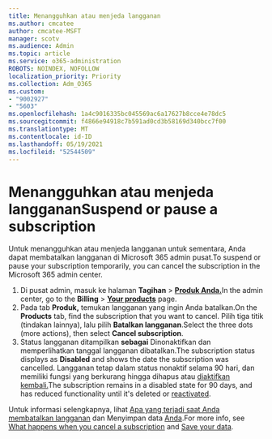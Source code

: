 ```yaml
---
title: Menangguhkan atau menjeda langganan
ms.author: cmcatee
author: cmcatee-MSFT
manager: scotv
ms.audience: Admin
ms.topic: article
ms.service: o365-administration
ROBOTS: NOINDEX, NOFOLLOW
localization_priority: Priority
ms.collection: Adm_O365
ms.custom:
- "9002927"
- "5603"
ms.openlocfilehash: 1a4c9016335bc045569ac6a17627b8cce4e78dc5
ms.sourcegitcommit: f4866e94918c7b591ad0cd3b58169d340bcc7f00
ms.translationtype: MT
ms.contentlocale: id-ID
ms.lasthandoff: 05/19/2021
ms.locfileid: "52544509"
---
```

# <a name="suspend-or-pause-a-subscription"></a><span data-ttu-id="d6dd7-102">Menangguhkan atau menjeda langganan</span><span class="sxs-lookup"><span data-stu-id="d6dd7-102">Suspend or pause a subscription</span></span>

<span data-ttu-id="d6dd7-103">Untuk menangguhkan atau menjeda langganan untuk sementara, Anda dapat membatalkan langganan di Microsoft 365 admin pusat.</span><span class="sxs-lookup"><span data-stu-id="d6dd7-103">To suspend or pause your subscription temporarily, you can cancel the subscription in the Microsoft 365 admin center.</span></span>

1. <span data-ttu-id="d6dd7-104">Di pusat admin, masuk ke halaman **Tagihan**  >  **[Produk Anda.](https://go.microsoft.com/fwlink/p/?linkid=842054)**</span><span class="sxs-lookup"><span data-stu-id="d6dd7-104">In the admin center, go to the **Billing** > **[Your products](https://go.microsoft.com/fwlink/p/?linkid=842054)** page.</span></span>
2. <span data-ttu-id="d6dd7-105">Pada tab **Produk,** temukan langganan yang ingin Anda batalkan.</span><span class="sxs-lookup"><span data-stu-id="d6dd7-105">On the **Products** tab, find the subscription that you want to cancel.</span></span> <span data-ttu-id="d6dd7-106">Pilih tiga titik (tindakan lainnya), lalu pilih **Batalkan langganan**.</span><span class="sxs-lookup"><span data-stu-id="d6dd7-106">Select the three dots (more actions), then select **Cancel subscription**.</span></span>
3. <span data-ttu-id="d6dd7-107">Status langganan ditampilkan **sebagai** Dinonaktifkan dan memperlihatkan tanggal langganan dibatalkan.</span><span class="sxs-lookup"><span data-stu-id="d6dd7-107">The subscription status displays as **Disabled** and shows the date the subscription was cancelled.</span></span> <span data-ttu-id="d6dd7-108">Langganan tetap dalam status nonaktif selama 90 hari, dan memiliki fungsi yang berkurang hingga dihapus atau [diaktifkan kembali.](/microsoft-365/commerce/subscriptions/reactivate-your-subscription)</span><span class="sxs-lookup"><span data-stu-id="d6dd7-108">The subscription remains in a disabled state for 90 days, and has reduced functionality until it's deleted or [reactivated](/microsoft-365/commerce/subscriptions/reactivate-your-subscription).</span></span>

<span data-ttu-id="d6dd7-109">Untuk informasi selengkapnya, lihat [Apa yang terjadi saat Anda membatalkan langganan](/microsoft-365/commerce/subscriptions/cancel-your-subscription#what-happens-when-you-cancel-a-subscription) dan Menyimpan data [Anda](/microsoft-365/commerce/subscriptions/cancel-your-subscription#save-your-data).</span><span class="sxs-lookup"><span data-stu-id="d6dd7-109">For more info, see [What happens when you cancel a subscription](/microsoft-365/commerce/subscriptions/cancel-your-subscription#what-happens-when-you-cancel-a-subscription) and [Save your data](/microsoft-365/commerce/subscriptions/cancel-your-subscription#save-your-data).</span></span>
